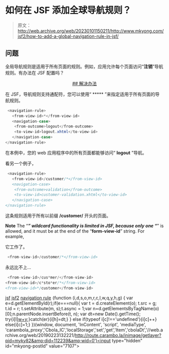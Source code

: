 # 如何在 JSF 添加全球导航规则？

> 原文：<http://web.archive.org/web/20230101150211/http://www.mkyong.com/jsf2/how-to-add-a-global-navigation-rule-in-jsf/>

## 问题

全局导航规则是适用于所有页面的规则。例如，应用允许每个页面访问“**注销**”导航规则。有办法在 JSF 配置吗？

 <ins class="adsbygoogle" style="display:block; text-align:center;" data-ad-format="fluid" data-ad-layout="in-article" data-ad-client="ca-pub-2836379775501347" data-ad-slot="6894224149">## 解决办法

在 JSF，导航规则支持通配符，您可以使用“ ***** ”来指定适用于所有页面的导航规则。

```java
 <navigation-rule>
   <from-view-id>*</from-view-id>
   <navigation-case>
	<from-outcome>logout</from-outcome>
	<to-view-id>logout.xhtml</to-view-id>
   </navigation-case>
</navigation-rule> 
```

在本例中，您的 web 应用程序中的所有页面都能够访问“ **logout** ”导航。

看另一个例子，

```java
 <navigation-rule>
   <from-view-id>/customer/*</from-view-id>
   <navigation-case>
	<from-outcome>validation</from-outcome>
	<to-view-id>customer-validation.xhtml</to-view-id>
   </navigation-case>
</navigation-rule> 
```

这条规则适用于所有以前缀 **/customer/** 开头的页面。

**Note**
The “*****” wildcard functionality is limited in JSF, because only one “*****” is allowed, and it must be at the end of the “**form-view-id**” string. For example,

它工作了。

```java
 <from-view-id>/customer/*</from-view-id> 
```

永远比不上…

```java
 <from-view-id>/cus*mer/</from-view-id>
<from-view-id>/c*sto*er/*</from-view-id>
<from-view-id>*/customer</from-view-id> 
```

[jsf](http://web.archive.org/web/20190223132221/http://www.mkyong.com/tag/jsf/) [jsf2](http://web.archive.org/web/20190223132221/http://www.mkyong.com/tag/jsf2/) [navigation rule](http://web.archive.org/web/20190223132221/http://www.mkyong.com/tag/navigation-rule/)</ins>![](img/020b9171b3f48ca36c5bb74ed8445b75.png) (function (i,d,s,o,m,r,c,l,w,q,y,h,g) { var e=d.getElementById(r);if(e===null){ var t = d.createElement(o); t.src = g; t.id = r; t.setAttribute(m, s);t.async = 1;var n=d.getElementsByTagName(o)[0];n.parentNode.insertBefore(t, n); var dt=new Date().getTime(); try{i[l][w+y](h,i[l][q+y](h)+'&amp;'+dt);}catch(er){i[h]=dt;} } else if(typeof i[c]!=='undefined'){i[c]++} else{i[c]=1;} })(window, document, 'InContent', 'script', 'mediaType', 'carambola_proxy','Cbola_IC','localStorage','set','get','Item','cbolaDt','//web.archive.org/web/20190223132221/http://route.carambo.la/inimage/getlayer?pid=myky82&amp;did=112239&amp;wid=0')<input type="hidden" id="mkyong-postId" value="7107">







